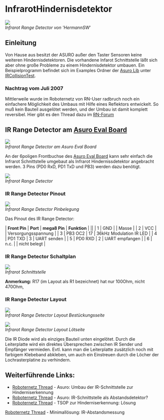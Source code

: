 # InfrarotHindernisdetektor

![][1]  
*Infrarot Range Detector von 'HermannSW*'



## Einleitung

Von Hause aus besitzt der ASURO außer den Taster Sensoren keine weiteren Hindernisdetektoren. Die vorhandene Infarot Schnittstelle läßt sich aber ohne große Probleme zu einem Hindernisdetektor umbauen. Ein Beispielprogramm befindet sich im Examples Ordner der [Asuro Lib][2] unter [IRCollisionTest][3]. 



### Nachtrag vom Juli 2007

Mittlerweile wurde im Roboternetz von RN-User radbruch noch ein einfachere Möglichkeit des Umbaus mit Hilfe eines Reflektors entwickelt. So muß kein Bauteil ausgelötet werden, und der Umbau ist damit komplett reversibel. Hier gibt es den Thread dazu im [RN-Forum][4] 



## IR Range Detector am [Asuro Eval Board][5]

![][6]  
*Infrarot Range Detector am Asuro Eval Board*

An der 6poligen Frontbuchse des [Asuro Eval Board][5] kann sehr einfach die Infrarot Schnittstelle umgebaut als Infrarot Hindernissdetektor angebracht werden. 3 Pins (PD0 RxD, PD1 TxD und PB3) werden dazu benötigt. 



![][7]  
*Infrarot Range Detector*



### IR Range Detector Pinout 

![][8]  
*Infrarot Range Detector Pinbelegung*

Das Pinout des IR Range Detector: 



| **Front Pin** | **Port** | **mega8 Pin** | **Funktion**            |
||
| 1             | GND      |               | Masse                   |
| 2             | VCC      |               | Versorgungsspannung     |
| 3             | PB3 OC2  | 17            | 36kHz Modulation IR LED |
| 4             | PD1 TXD  | 3             | UART senden             |
| 5             | PD0 RXD  | 2             | UART empfangen          |
| 6             | n.c.     |               | nicht belegt            |



### IR Range Detector Schaltplan

![][9]  
*Infrarot Schnittstelle*

**Anmerkung:** R17 (im Layout als R1 bezeichnet) hat nur 100Ohm, nicht 470Ohm, 



### IR Range Detector Layout

![][10]  
*Infrarot Range Detector Layout Bestückungsseite*



![][11]  
*Infrarot Range Detector Layout Lötseite*

Die IR Diode wird als einziges Bauteil unten eingelötet. Durch die Leiterplatte wird ein direktes Übersprechen zwischen IR Sender und Empfänger vermieden. Evtl. kann man die Leiterplatte zusätzlich noch mit farbigem Klebeband abkleben, um auch ein Einstreuen durch die Löcher der Lochrasterplatine zu verhindern. 



## Weiterführende Links:

*   [Roboternetz Thread][12] - Asuro: Umbau der IR-Schnittstelle zur Hinderniserkennung 
*   [Roboternetz Thread][13] - Asuro: IR-Schnittstelle als Abstandsdetektor? 
*   [Roboternetz Thread][14] - TSOP zur Hinderniserkennung: Lösung 

[Roboternetz Thread][4] - Minimallösung: IR-Abstandsmessung

 [1]: http://www.asurowiki.de/pmwiki/uploads/Main/asuroir_small.jpg
 [2]: http://www.asurowiki.de/pmwiki/pmwiki.php/Main/Bibliothek
 [3]: http://www.asurowiki.de/pmwiki/pub/html/_i_r_collision_test_2test_8c.html
 [4]: http://www.roboternetz.de/phpBB2/zeigebeitrag.php?t=27013
 [5]: http://www.asurowiki.de/pmwiki/pmwiki.php/Main/AsuroEvalBoard
 [6]: http://www.asurowiki.de/pmwiki/uploads/Main/ir-range-detector_eval.jpg
 [7]: http://www.asurowiki.de/pmwiki/uploads/Main/ir-range-detector.jpg
 [8]: http://www.asurowiki.de/pmwiki/uploads/Main/ir-range-detector_pinout.jpg
 [9]: http://www.asurowiki.de/pmwiki/uploads/Main/ir_interface.jpg
 [10]: http://www.asurowiki.de/pmwiki/uploads/Main/ir-range-detector_front.jpg
 [11]: http://www.asurowiki.de/pmwiki/uploads/Main/ir-range-detector_back.jpg
 [12]: http://www.roboternetz.de/phpBB2/zeigebeitrag.php?t=11114
 [13]: http://www.roboternetz.de/phpBB2/viewtopic.php?t=10026
 [14]: http://www.roboternetz.de/phpBB2/zeigebeitrag.php?p=29471